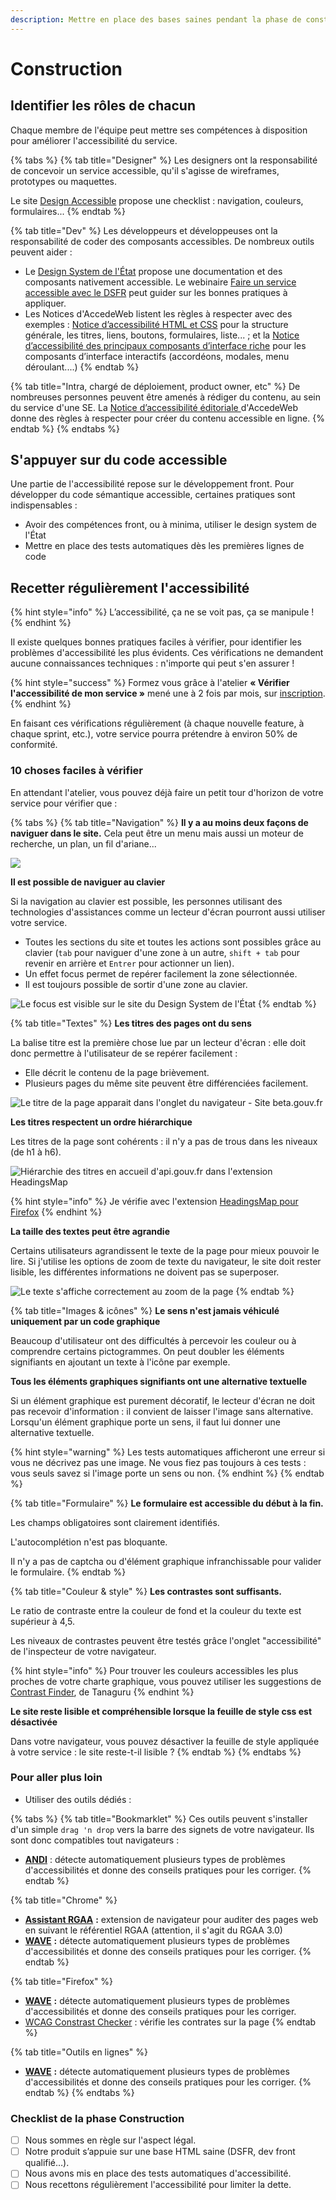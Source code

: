 ```yaml
---
description: Mettre en place des bases saines pendant la phase de construction.
---
```


# Construction

## Identifier les rôles de chacun

Chaque membre de l'équipe peut mettre ses compétences à disposition pour améliorer l'accessibilité du service.

{% tabs %}
{% tab title="Designer" %}
Les designers ont la responsabilité de concevoir un service accessible, qu'il s'agisse de wireframes, prototypes ou maquettes.

Le site [Design Accessible](https://design-accessible.fr) propose une checklist : navigation, couleurs, formulaires...
{% endtab %}

{% tab title="Dev" %}
Les développeurs et développeuses ont la responsabilité de coder des composants accessibles. De nombreux outils peuvent aider :

* Le [Design System de l'État](https://www.systeme-de-design.gouv.fr/) propose une documentation et des composants nativement accessible. Le webinaire [Faire un service accessible avec le DSFR](../../design/dsfr/) peut guider sur les bonnes pratiques à appliquer.
* Les Notices d'AccedeWeb listent les règles à respecter avec des exemples : [Notice d’accessibilité HTML et CSS](https://www.accede-web.com/notices/html-et-css/) pour la structure générale, les titres, liens, boutons, formulaires, liste... ; et la [Notice d’accessibilité des principaux composants d’interface riche](https://www.accede-web.com/notices/interface-riche/) pour les composants d’interface interactifs (accordéons, modales, menu déroulant....)
{% endtab %}

{% tab title="Intra, chargé de déploiement, product owner, etc" %}
De nombreuses personnes peuvent être amenés à rédiger du contenu, au sein du service d'une SE. La [Notice d’accessibilité éditoriale ](https://www.accede-web.com/notices/editoriale-modele/)d'AccedeWeb donne des règles à respecter pour créer du contenu accessible en ligne.
{% endtab %}
{% endtabs %}

## S'appuyer sur du code accessible

Une partie de l'accessibilité repose sur le développement front. Pour développer du code sémantique accessible, certaines pratiques sont indispensables :&#x20;

* Avoir des compétences front, ou à minima, utiliser le design system de l'État
* Mettre en place des tests automatiques dès les premières lignes de code

## Recetter régulièrement l'accessibilité

{% hint style="info" %}
L’accessibilité, ça ne se voit pas, ça se manipule !
{% endhint %}

Il existe quelques bonnes pratiques faciles à vérifier, pour identifier les problèmes d'accessibilité les plus évidents. Ces vérifications ne demandent aucune connaissances techniques : n'importe qui peut s'en assurer !

{% hint style="success" %}
Formez vous grâce à l'atelier **« Vérifier l'accessibilité de mon service »** mené une à 2 fois par mois, sur [inscription](https://espace-membre.incubateur.net/formations?filter=Accessibilit%C3%A9).
{% endhint %}

En faisant ces vérifications régulièrement (à chaque nouvelle feature, à chaque sprint, etc.), votre service pourra prétendre à environ 50% de conformité.

### 10 choses faciles à vérifier

En attendant l'atelier, vous pouvez déjà faire un petit tour d'horizon de votre service pour vérifier que :

{% tabs %}
{% tab title="Navigation" %}
**Il y a au moins deux façons de naviguer dans le site.** Cela peut être un menu mais aussi un moteur de recherche, un plan, un fil d'ariane...

![](../../../../.gitbook/assets/doublenav.png)

**Il est possible de naviguer au clavier**

Si la navigation au clavier est possible, les personnes utilisant des technologies d'assistances comme un lecteur d'écran pourront aussi utiliser votre service.

* Toutes les sections du site et toutes les actions sont possibles grâce au clavier (`tab` pour naviguer d'une zone à un autre, `shift + tab` pour revenir en arrière et `Entrer` pour actionner un lien).
* Un effet focus permet de repérer facilement la zone sélectionnée.
* Il est toujours possible de sortir d'une zone au clavier.

![Le focus est visible sur le site du Design System de l'État](../../../../.gitbook/assets/Capture%20d%E2%80%99e%CC%81cran%202021-09-10%20a%CC%80%2012.35.30.png)
{% endtab %}

{% tab title="Textes" %}
**Les titres des pages ont du sens**

La balise titre est la première chose lue par un lecteur d'écran : elle doit donc permettre à l'utilisateur de se repérer facilement :

* Elle décrit le contenu de la page brièvement.
* Plusieurs pages du même site peuvent être différenciées facilement.

![Le titre de la page apparait dans l'onglet du navigateur - Site beta.gouv.fr](../../../../.gitbook/assets/homebeta.png)

**Les titres respectent un ordre hiérarchique**

Les titres de la page sont cohérents : il n'y a pas de trous dans les niveaux (de h1 à h6).

![Hiérarchie des titres en accueil d'api.gouv.fr dans l'extension HeadingsMap](../../../../.gitbook/assets/Capture%20d%u2019e%CC%81cran%202020-05-25%20a%CC%80%2015.52.31.png)

{% hint style="info" %}
Je vérifie avec l'extension [HeadingsMap pour Firefox](https://addons.mozilla.org/fr/firefox/addon/headingsmap/)
{% endhint %}

**La taille des textes peut être agrandie**

Certains utilisateurs agrandissent le texte de la page pour mieux pouvoir le lire. Si j'utilise les options de zoom de texte du navigateur, le site doit rester lisible, les différentes informations ne doivent pas se superposer.

![Le texte s'affiche correctement au zoom de la page](../../../../.gitbook/assets/zoom.png)
{% endtab %}

{% tab title="Images & icônes" %}
**Le sens n'est jamais véhiculé uniquement par un code graphique**

Beaucoup d'utilisateur ont des difficultés à percevoir les couleur ou à comprendre certains pictogrammes. On peut doubler les éléments signifiants en ajoutant un texte à l'icône par exemple.

**Tous les éléments graphiques signifiants ont une alternative textuelle**

Si un élément graphique est purement décoratif, le lecteur d'écran ne doit pas recevoir d'information : il convient de laisser l'image sans alternative.\
Lorsqu'un élément graphique porte un sens, il faut lui donner une alternative textuelle.

{% hint style="warning" %}
Les tests automatiques afficheront une erreur si vous ne décrivez pas une image. Ne vous fiez pas toujours à ces tests : vous seuls savez si l'image porte un sens ou non.
{% endhint %}
{% endtab %}

{% tab title="Formulaire" %}
**Le formulaire est accessible du début à la fin.**

Les champs obligatoires sont clairement identifiés.

L'autocomplétion n'est pas bloquante.

Il n'y a pas de captcha ou d'élément graphique infranchissable pour valider le formulaire.
{% endtab %}

{% tab title="Couleur & style" %}
**Les contrastes sont suffisants.**

Le ratio de contraste entre la couleur de fond et la couleur du texte est supérieur à 4,5.

Les niveaux de contrastes peuvent être testés grâce l'onglet "accessibilité" de l'inspecteur de votre navigateur.

{% hint style="info" %}
Pour trouver les couleurs accessibles les plus proches de votre charte graphique, vous pouvez utiliser les suggestions de [Contrast Finder](https://contrast-finder.tanaguru.com/?lang=fr), de Tanaguru
{% endhint %}

**Le site reste lisible et compréhensible lorsque la feuille de style css est désactivée**

Dans votre navigateur, vous pouvez désactiver la feuille de style appliquée à votre service : le site reste-t-il lisible ?
{% endtab %}
{% endtabs %}

### Pour aller plus loin

* Utiliser des outils dédiés :

{% tabs %}
{% tab title="Bookmarklet" %}
Ces outils peuvent s'installer d'un simple `drag 'n drop` vers la barre des signets de votre navigateur. Ils sont donc compatibles tout navigateurs :

* [**ANDI**](https://www.ssa.gov/accessibility/andi/help/install.html) : détecte automatiquement plusieurs types de problèmes d'accessibilités et donne des conseils pratiques pour les corriger.
{% endtab %}

{% tab title="Chrome" %}
* [**Assistant RGAA**](https://chrome.google.com/webstore/detail/assistant-rgaa/cgpmofepeeiaaljkcclfldhaalfpcand?hl=fr) **:** extension de navigateur pour auditer des pages web en suivant le référentiel RGAA (attention, il s'agit du RGAA 3.0)
* [**WAVE**](https://wave.webaim.org/extension/) **:** détecte automatiquement plusieurs types de problèmes d'accessibilités et donne des conseils pratiques pour les corriger.
{% endtab %}

{% tab title="Firefox" %}
* [**WAVE**](https://wave.webaim.org/extension/) **:** détecte automatiquement plusieurs types de problèmes d'accessibilités et donne des conseils pratiques pour les corriger.
* [WCAG Constrast Checker](https://addons.mozilla.org/en-US/firefox/addon/wcag-contrast-checker/) : vérifie les contrates sur la page
{% endtab %}

{% tab title="Outils en lignes" %}
* [**WAVE**](https://wave.webaim.org) **:** détecte automatiquement plusieurs types de problèmes d'accessibilités et donne des conseils pratiques pour les corriger.
{% endtab %}
{% endtabs %}

### Checklist de la phase Construction

* [ ] Nous sommes en règle sur l'aspect légal.
* [ ] Notre produit s’appuie sur une base HTML saine (DSFR, dev front qualifié…).
* [ ] Nous avons mis en place des tests automatiques d'accessibilité.
* [ ] Nous recettons régulièrement l'accessibilité pour limiter la dette.
